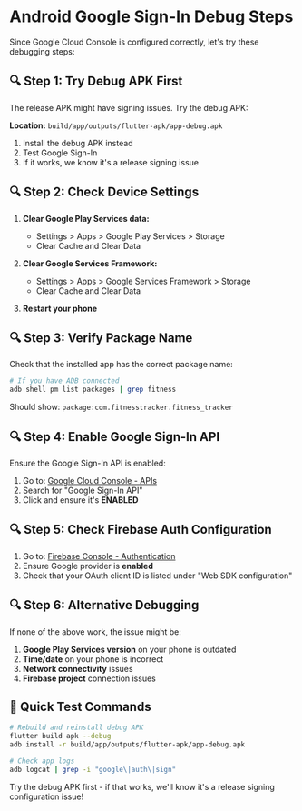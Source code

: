 # Android Google Sign-In Debug Steps

Since Google Cloud Console is configured correctly, let's try these debugging steps:

## 🔍 Step 1: Try Debug APK First
The release APK might have signing issues. Try the debug APK:

**Location:** `build/app/outputs/flutter-apk/app-debug.apk`

1. Install the debug APK instead
2. Test Google Sign-In
3. If it works, we know it's a release signing issue

## 🔍 Step 2: Check Device Settings

1. **Clear Google Play Services data:**
   - Settings > Apps > Google Play Services > Storage
   - Clear Cache and Clear Data

2. **Clear Google Services Framework:**
   - Settings > Apps > Google Services Framework > Storage  
   - Clear Cache and Clear Data

3. **Restart your phone**

## 🔍 Step 3: Verify Package Name
Check that the installed app has the correct package name:

```bash
# If you have ADB connected
adb shell pm list packages | grep fitness
```

Should show: `package:com.fitnesstracker.fitness_tracker`

## 🔍 Step 4: Enable Google Sign-In API
Ensure the Google Sign-In API is enabled:

1. Go to: [Google Cloud Console - APIs](https://console.cloud.google.com/apis/library?project=fitness-tracker-8d0ae)
2. Search for "Google Sign-In API" 
3. Click and ensure it's **ENABLED**

## 🔍 Step 5: Check Firebase Auth Configuration

1. Go to: [Firebase Console - Authentication](https://console.firebase.google.com/project/fitness-tracker-8d0ae/authentication/providers)
2. Ensure Google provider is **enabled**
3. Check that your OAuth client ID is listed under "Web SDK configuration"

## 🔍 Step 6: Alternative Debugging

If none of the above work, the issue might be:

1. **Google Play Services version** on your phone is outdated
2. **Time/date** on your phone is incorrect
3. **Network connectivity** issues
4. **Firebase project** connection issues

## 🚨 Quick Test Commands

```bash
# Rebuild and reinstall debug APK
flutter build apk --debug
adb install -r build/app/outputs/flutter-apk/app-debug.apk

# Check app logs
adb logcat | grep -i "google\|auth\|sign"
```

Try the debug APK first - if that works, we'll know it's a release signing configuration issue!